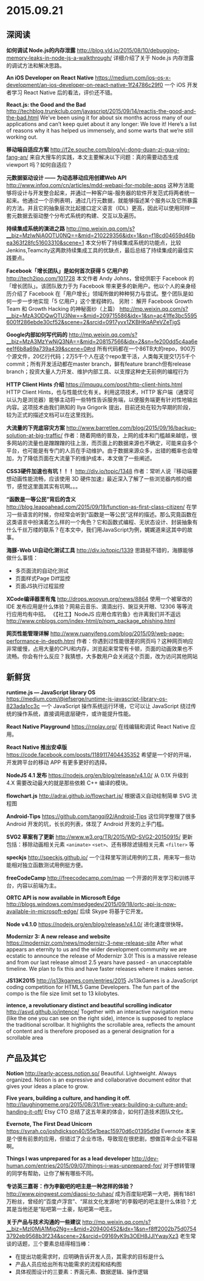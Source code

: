 2015.09.21  
========  

## 深阅读

**如何调试 Node.js的内存泄露**
http://blog.yld.io/2015/08/10/debugging-memory-leaks-in-node-js-a-walkthrough/
详细介绍了关于 Node.js 内存泄露的调试方法和解决思路。

**An iOS Developer on React Native**
https://medium.com/ios-os-x-development/an-ios-developer-on-react-native-1f24786c29f0
一个 iOS 开发者学习 React Native 后的看法，评价还不错。

**React.js: the Good and the Bad**
http://techblog.trunkclub.com/javascript/2015/09/14/reactjs-the-good-and-the-bad.html
We’ve been using it for about six months across many of our applications and can’t keep quiet about it any longer: We love it! Here’s a list of reasons why it has helped us immensely, and some warts that we’re still working out.

**移动端自适应方案**
http://f2e.souche.com/blog/yi-dong-duan-zi-gua-ying-fang-an/
来自大搜车的实践，本文主要解决以下问题：真的需要动态生成 viewport 吗？如何自适应？

**元数据驱动设计 —— 为动态移动应用创建Web API**
http://www.infoq.com/cn/articles/mdd-webapi-for-mobile-apps
这种方法能够将设计与开发整合起来，并通过一种客户端-服务器的软件开发范式将两者统一起来。他通过一个示例表明，通过几行元数据，就能够描述某个服务以及它所暴露的方法。并且它的抽象层次比起接口定义语言（IDL）更高，因此可以使用同样一套元数据去驱动整个分布式系统的构建、交互以及遍历。

**持续集成系统的演进之路**
http://mp.weixin.qq.com/s?__biz=MzIwNjA0OTU0NQ==&mid=210229356&idx=1&sn=f18cd04659d46bea363f28fc51603310&scene=1
本文分析了持续集成系统的功能点，比较Jenkins,Teamcity这两款持续集成工具的优缺点，最后总结了持续集成的最佳实践要点。

**Facebook「增长团队」是如何首次获得 5 亿用户的**
http://tech2ipo.com/101728
本文作者 Andy Johns，曾经供职于 Facebook 的「增长团队」。该团队致力于为 Facebook 带来更多的新用户。他以个人的亲身经历介绍了 Facebook 在「用户增长」领域所做的种种努力与尝试。整个团队是如何一步一步地实现「5 亿用户」这个里程碑的。 另附：
解开 Facebook Growth Team 和 Growth Hacking 的神秘面纱（上篇） http://mp.weixin.qq.com/s?__biz=MzA3ODQwOTU3Nw==&mid=209715586&idx=1&sn=ac41ffe3bc55956001f286ebde30cf52&scene=2&srcid=0917yvx1ZKBHKqAPeVZeTjgS

**Google内部如何写代码的**
http://mp.weixin.qq.com/s?__biz=MzA3MzYwNjQ3NA==&mid=208157566&idx=2&sn=fe200dd5c4aa6eee1f6b8a69a739a439&scene=0#rd
所有代码都在一个86TB大的repo，900万个源文件，20亿行代码；2万5千个人在这个repo里干活，人类每天提交1万5千个commit；所有开发活动都在master branch，鲜有feature branch但有release branch；投资大量人力开发、维护内部工具、以支撑这种史无前例的编程行为

**HTTP Client Hints 介绍**
https://imququ.com/post/http-client-hints.html
HTTP Client Hints，也与性能优化有关。利用这项技术，HTTP 客户端（通常可以认为是浏览器）能够主动将一些特性告诉服务端，以便服务端更有针对性地输出内容。这项技术由我们熟知的 Ilya Grigorik 提出，目前还处在较为早期的阶段，较为正式的描述文档可以在这里找到。

**大流量的下兜底容灾方案**
http://www.barretlee.com/blog/2015/09/16/backup-solution-at-big-traffic/
作者：随着网络的普及，上网的成本和门槛越来越低，很多网站的流量也是蹭蹭蹭的往上涨，而页面上的数据来源也不确定，可能来自多个平台，也可能是有专门的人员在手动维护。由于数据来源众多，出错的概率也会增加，为了降低页面在大流量下的维护成本，本文做了一些阐述。

**CSS3硬件加速也有坑！！！**
http://div.io/topic/1348
作者：常听人说『移动端要想动画性能流畅，应该使用 3D 硬件加速』最近深入了解了一些浏览器内核的细节，感觉这里面其实有坑啊。。。

**“函数是一等公民”背后的含义**
http://blog.leapoahead.com/2015/09/19/function-as-first-class-citizen/
在学习一些语言的时候，你经常会听到“函数是一等公民”这样的描述。那么究竟函数在这类语言中扮演着怎么样的一个角色？它和函数式编程、无状态设计、封装抽象有什么千丝万缕的联系？在本文中，我们用JavaScript为例，娓娓道来这其中的故事。

**海豚-Web UI自动化测试工具**
http://div.io/topic/1339
思路挺不错的，海豚能够做什么事情：
- 多页面流的自动化测试
- 页面样式Page Diff监控
- 页面JS执行过程监控

**XCode编译器里有鬼**
http://drops.wooyun.org/news/8864
使用一个被窜改的 IDE 发布应用是什么体验？网易云音乐、滴滴出行、豌豆夹开眼、12306 等等流行应用均有中招。
《【社工】NodeJS 应用仓库钓鱼》也许离我们并不遥远 http://www.cnblogs.com/index-html/p/npm_package_phishing.html

**网页性能管理详解**
http://www.ruanyifeng.com/blog/2015/09/web-page-performance-in-depth.html
作者：你遇到过性能很差的网页吗？这种网页响应非常缓慢，占用大量的CPU和内存，浏览起来常常有卡顿，页面的动画效果也不流畅。你会有什么反应？我猜想，大多数用户会关闭这个页面，改为访问其他网站

## 新鲜货

**runtime.js — JavaScript library OS**
https://medium.com/@iefserge/runtime-js-javascript-library-os-823ada1cc3c
一个 JavaScript 操作系统运行环境，它可以让 JavaScript 绕过传统的操作系统，直接调用底层硬件，或许能提升性能。

**React Native Playground**
https://rnplay.org/
在线编辑和调试 React Native 应用。

**React Native 推出安卓版**
https://code.facebook.com/posts/1189117404435352
希望是一个好的开端，开发跨平台的移动 APP 有更多更好的选择。

**NodeJS 4.1 发布**
https://nodejs.org/en/blog/release/v4.1.0/
从 0.1X 升级到 4.X 需要改动最大的就是那些依赖 C++ 编译的模块。

**flowchart.js**
http://adrai.github.io/flowchart.js/
根据语义自动绘制简单 SVG 流程图

**Android-Tips**
https://github.com/tangqi92/Android-Tips
这位同学整理了很多 Android 开发的坑，长长的列表，体现了 Android 开发的上手门槛。

**SVG2 草案有了更新**
http://www.w3.org/TR/2015/WD-SVG2-20150915/
更新包括：移除动画相关元素 `<animate>` `<set>`、还有移除滤镜相关元素 `<filter>` 等

**speckjs**
http://speckjs.github.io/
一个注释里写测试用例的工具，用来写一些功能相对独立函数测试用例挺方便。

**freeCodeCamp**
http://freecodecamp.com/map
一个开源的开发学习和训练平台，内容以前端为主。

**ORTC API is now available in Microsoft Edge**
http://blogs.windows.com/msedgedev/2015/09/18/ortc-api-is-now-available-in-microsoft-edge/
后续 Skype 将基于它开发。

**Node v4.1.0**
https://nodejs.org/en/blog/release/v4.1.0/
进化速度很快呀。

**Modernizr 3: A new release and website**
https://modernizr.com/news/modernizr-3-new-release-site
After what appears an eternity to us and the wider development community we are ecstatic to announce the release of Modernizr 3.0! This is a massive release and from our last release almost 2.5 years have passed - an unacceptable timeline. We plan to fix this and have faster releases where it makes sense.

**JS13K2015**
http://js13kgames.com/entries/2015
Js13kGames is a JavaScript coding competition for HTML5 Game Developers. The fun part of the compo is the file size limit set to 13 kilobytes.

**intence, a revolutionary distinct and beautiful scrolling indicator**
http://asvd.github.io/intence/
Together with an interactive navigation menu (like the one you can see on the right side), intence is supposed to replace the traditional scrollbar. It highlights the scrollable area, reflects the amount of content and is therefore proposed as a general designation for a scrollable area

## 产品及其它

**Notion**
http://early-access.notion.so/
Beautiful. Lightweight. Always organized. Notion is an expressive and collaborative document editor that gives your ideas a place to grow.

**Five years, building a culture, and handing it off.**
http://laughingmeme.org/2015/08/31/five-years-building-a-culture-and-handing-it-off/
Etsy CTO 总结了这五年来的体会，如何打造技术团队文化。

**Evernote, The First Dead Unicorn**
https://syrah.co/joshdickson40/55e1beac15970d6c01395d9d
Evernote 本来是个很有前景的应用，但错过了企业市场，导致现在很悲剧，想做百年企业不容易啊。

**Things I was unprepared for as a lead developer**
http://dev-human.com/entries/2015/09/07/things-i-was-unprepared-for/
对于想转管理的同学有帮助，让你了解有哪些不同。

**专访英三嘉哥：作为李毅吧的吧主是一种怎样的体验？**
http://www.pingwest.com/diaosi-to-tuhao/
成为百度贴吧第一大吧，拥有1881万粉丝，曾经的“百度卢浮宫”、“屌丝文化发源地”的李毅吧的吧主是什么体验？尤其是当他还是“贴吧第一土豪，贴吧第一吧主。

**关于产品与技术沟通的一些建议**
http://mp.weixin.qq.com/s?__biz=MzI0MjA1Mjg2Ng==&mid=209400452&idx=1&sn=f8ff2002b75d07543792eb9568b3f234&scene=2&srcid=09169yK9s3OEH8JJlYwayXz3
老生常谈的话题，三个要素总结得相当棒：
- 在提出功能需求时，应明确告诉开发人员，其需求的目标是什么
- 产品人员应给出所有功能需求的流程和结构图
- 具体视图设计的三要素：界面元素、数据逻辑、操作逻辑